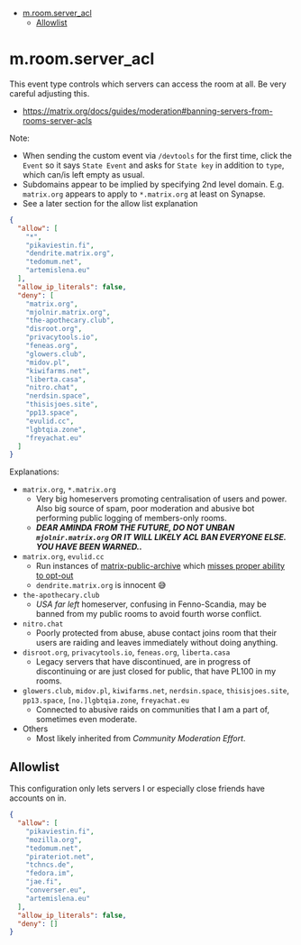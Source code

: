 <!-- START doctoc generated TOC please keep comment here to allow auto update -->
<!-- DON'T EDIT THIS SECTION, INSTEAD RE-RUN doctoc TO UPDATE -->

- [m.room.server_acl](#mroomserver_acl)
  - [Allowlist](#allowlist)

<!-- END doctoc generated TOC please keep comment here to allow auto update -->

# m.room.server_acl

This event type controls which servers can access the room at all. Be very careful
adjusting this.

- https://matrix.org/docs/guides/moderation#banning-servers-from-rooms-server-acls

Note:

- When sending the custom event via `/devtools` for the first time, click
  the `Event` so it says `State Event` and asks for `State key` in addition to `type`,
  which can/is left empty as usual.
- Subdomains appear to be implied by specifying 2nd level domain. E.g.
  `matrix.org` appears to apply to `*.matrix.org` at least on Synapse.
- See a later section for the allow list explanation

```json
{
  "allow": [
    "*",
    "pikaviestin.fi",
    "dendrite.matrix.org",
    "tedomum.net",
    "artemislena.eu"
  ],
  "allow_ip_literals": false,
  "deny": [
    "matrix.org",
    "mjolnir.matrix.org",
    "the-apothecary.club",
    "disroot.org",
    "privacytools.io",
    "feneas.org",
    "glowers.club",
    "midov.pl",
    "kiwifarms.net",
    "liberta.casa",
    "nitro.chat",
    "nerdsin.space",
    "thisisjoes.site",
    "pp13.space",
    "evulid.cc",
    "lgbtqia.zone",
    "freyachat.eu"
  ]
}
```

Explanations:

- `matrix.org`, `*.matrix.org`
  - Very big homeservers promoting centralisation of users and power. Also
    big source of spam, poor moderation and abusive bot performing public
    logging of members-only rooms.
  - **_DEAR AMINDA FROM THE FUTURE, DO NOT UNBAN `mjolnir.matrix.org` OR IT WILL LIKELY ACL BAN EVERYONE
    ELSE. YOU HAVE BEEN WARNED.._**
- `matrix.org`, `evulid.cc`
  - Run instances of [matrix-public-archive](https://github.com/matrix-org/matrix-public-archive/issues/47) which [misses proper ability to opt-out](https://github.com/matrix-org/matrix-public-archive/issues/47)
  - `dendrite.matrix.org` is innocent :sweat_smile:
- `the-apothecary.club`
  - _USA far left_ homeserver, confusing in Fenno-Scandia, may be banned from
    my public rooms to avoid fourth worse conflict.
- `nitro.chat`
  - Poorly protected from abuse, abuse contact joins room that their users are raiding and leaves immediately without doing anything.
- `disroot.org`, `privacytools.io`, `feneas.org`, `liberta.casa`
  - Legacy servers that have discontinued, are in progress of discontinuing or
    are just closed for public, that have PL100 in my rooms.
- `glowers.club`, `midov.pl`, `kiwifarms.net`, `nerdsin.space`, `thisisjoes.site`, `pp13.space`, `[no.]lgbtqia.zone`, `freyachat.eu`
  - Connected to abusive raids on communities that I am a part of, sometimes even moderate.
- Others
  - Most likely inherited from _Community Moderation Effort_.

## Allowlist

This configuration only lets servers I or especially close friends have accounts on in.

```json
{
  "allow": [
    "pikaviestin.fi",
    "mozilla.org",
    "tedomum.net",
    "pirateriot.net",
    "tchncs.de",
    "fedora.im",
    "jae.fi",
    "converser.eu",
    "artemislena.eu"
  ],
  "allow_ip_literals": false,
  "deny": []
}
```
